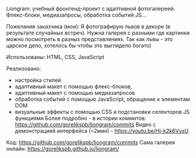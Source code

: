Liongram: учебный фронтенд-проект с адаптивной фотогалереей. Флекс-блоки, медиазапросы, обработка событий JS...

Пожелания заказчика (мои): Я фотографирую львов в декоре (в результате случайных встреч). Нужна галерея с разными где картинки можно посмотреть в разных представлениях. Так как львы - это царское дело, хотелось бы чтобы это выглядело богато)

Использованы:
HTML, CSS, JavaScript

Реализовано: 
- настройка стилей
- адаптивный макет с помощью флекс-блоков, 
- адаптивный макет с помощью медиазапросов
- обработка событий с помощью JavaScript, обращение к элементам DOM
- визуальные эффекты с помощью CSS и подстановки селекторов JS функциями
Более подробно - в истории коммитов: https://github.com/gorelikspb/liongram/commits
Видео с демонстрацией интерфейса (~2мин) - 
https://youtu.be/Hj-k2k6VysU

Код: https://github.com/gorelikspb/liongram/commits
Сама галерея онлайн: https://gorelikspb.github.io/liongram/


